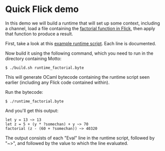 # Quick Flick demo

In this demo we will build a runtime that will set up some context, including
a channel, load a file containing the [factorial function in
Flick](https://github.com/NaaS/system/blob/master/crisp/tests/factorial.cp),
then apply that function to produce a result.

First, take a look at this [example runtime script](https://github.com/NaaS/system/blob/master/crisp/runtime_factorial.ml).
Each line is documented.

Now build it using the following command, which you need to run in the directory
containing Motto:
```
$ ./build.sh runtime_factorial.byte
```
This will generate OCaml bytecode containing the runtime script seen earlier
(including any Flick code contained within).

Run the bytecode:
```
$ ./runtime_factorial.byte
```

And you'll get this output:
```
let y = 13 ~> 13
let z = 5 + (y * ?somechan) + y ~> 70
factorial (z - (60 + ?somechan)) ~> 40320
```

The output consists of each "Eval" line in the runtime script, followed by "~>",
and followed by the value to which the line evaluated.
